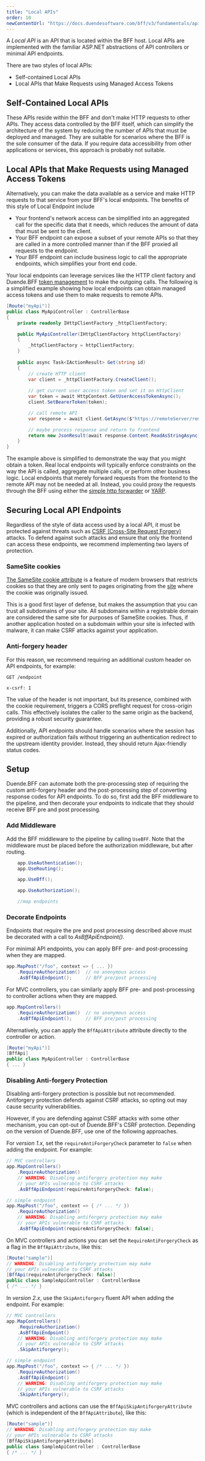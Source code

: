 ```yaml
---
title: "Local APIs"
order: 10
newContentUrl: "https://docs.duendesoftware.com/bff/v3/fundamentals/apis/local/"
---
```


A _Local API_ is an API that is located within the BFF host. Local APIs are implemented with the familiar ASP.NET
abstractions of API controllers or minimal API endpoints.

There are two styles of local APIs:

- Self-contained Local APIs
- Local APIs that Make Requests using Managed Access Tokens

## Self-Contained Local APIs

These APIs reside within the BFF and don't make HTTP requests to other APIs. They access data controlled by the BFF
itself, which can simplify the architecture of the system by reducing the number of APIs that must be deployed and
managed. They are suitable for scenarios where the BFF is the sole consumer of the data. If you require data
accessibility from other applications or services, this approach is probably not suitable.

## Local APIs that Make Requests using Managed Access Tokens

Alternatively, you can make the data available as a service and make HTTP requests to that service from your BFF's local
endpoints. The benefits of this style of Local Endpoint include

- Your frontend's network access can be simplified into an aggregated call for the specific data that it needs, which
  reduces the amount of data that must be sent to the client.
- Your BFF endpoint can expose a subset of your remote APIs so that they are called in a more controlled manner than if
  the BFF proxied all requests to the endpoint.
- Your BFF endpoint can include business logic to call the appropriate endpoints, which simplifies your front end code.

Your local endpoints can leverage services like the HTTP client factory and Duende.BFF [token management](/bff/v2/tokens) to
make the outgoing calls. The following is a simplified example showing how local endpoints can obtain managed access
tokens and use them to make requests to remote APIs.

```cs
[Route("myApi")]
public class MyApiController : ControllerBase
{
    private readonly IHttpClientFactory _httpClientFactory;

    public MyApiController(IHttpClientFactory httpClientFactory)
    {
        _httpClientFactory = httpClientFactory;
    }
    
    public async Task<IActionResult> Get(string id)
    {
        // create HTTP client
        var client = _httpClientFactory.CreateClient();
        
        // get current user access token and set it on HttpClient
        var token = await HttpContext.GetUserAccessTokenAsync();
        client.SetBearerToken(token);

        // call remote API
        var response = await client.GetAsync($"https://remoteServer/remoteApi?id={id}");

        // maybe process response and return to frontend
        return new JsonResult(await response.Content.ReadAsStringAsync());
    }
}
```

The example above is simplified to demonstrate the way that you might obtain a token. Real local endpoints will
typically enforce constraints on the way the API is called, aggregate multiple calls, or perform other business logic.
Local endpoints that merely forward requests from the frontend to the remote API may not be needed at all. Instead, you
could proxy the requests through the BFF using either the [simple http forwarder](/bff/v2/apis/remote) or [YARP](/bff/v2/apis/yarp).

## Securing Local API Endpoints

Regardless of the style of data access used by a local API, it must be protected against threats such
as [CSRF (Cross-Site Request Forgery)](https://developer.mozilla.org/en-US/docs/Glossary/CSRF) attacks. To defend
against such attacks and ensure that only the frontend can access these endpoints, we recommend implementing two layers
of protection.

### SameSite cookies

[The SameSite cookie attribute](https://developer.mozilla.org/en-US/docs/Web/HTTP/Headers/Set-Cookie#samesitesamesite-value)
is a feature of modern browsers that restricts cookies so that they are only sent to pages originating from
the [site](https://developer.mozilla.org/en-US/docs/Glossary/Site) where the cookie was originally issued.

This is a good first layer of defense, but makes the assumption that you can trust all subdomains of your site. All
subdomains within a registrable domain are considered the same site for purposes of SameSite cookies. Thus, if another
application hosted on a subdomain within your site is infected with malware, it can make CSRF attacks against your
application.

### Anti-forgery header

For this reason, we recommend requiring an additional custom header on API endpoints, for example:

```
GET /endpoint

x-csrf: 1
```

The value of the header is not important, but its presence, combined with the cookie requirement, triggers a CORS
preflight request for cross-origin calls. This effectively isolates the caller to the same origin as the backend,
providing a robust security guarantee.

Additionally, API endpoints should handle scenarios where the session has expired or authorization fails without
triggering an authentication redirect to the upstream identity provider. Instead, they should return Ajax-friendly
status codes.

## Setup

Duende.BFF can automate both the pre-processing step of requiring the custom anti-forgery header and the post-processing
step of converting response codes for API endpoints. To do so, first add the BFF middleware to the pipeline, and then
decorate your endpoints to indicate that they should receive BFF pre and post processing.

### Add Middleware

Add the BFF middleware to the pipeline by calling `UseBFF`. Note that the middleware must be placed before the
authorization middleware, but after routing.

```csharp
    app.UseAuthentication();
    app.UseRouting();

    app.UseBff();

    app.UseAuthorization();

    //map endpoints
```

### Decorate Endpoints

Endpoints that require the pre and post processing described above must be decorated with a call to
*AsBffApiEndpoint()*.

For minimal API endpoints, you can apply BFF pre- and post-processing when they are mapped.

```csharp
app.MapPost("/foo", context => { ... })
    .RequireAuthorization()  // no anonymous access
    .AsBffApiEndpoint();     // BFF pre/post processing
```

For MVC controllers, you can similarly apply BFF pre- and post-processing to controller actions when they are mapped.

```csharp
app.MapControllers()
    .RequireAuthorization()  // no anonymous access
    .AsBffApiEndpoint();     // BFF pre/post processing
```

Alternatively, you can apply the `BffApiAttribute` attribute directly to the controller or action.

```csharp
[Route("myApi")]
[BffApi]
public class MyApiController : ControllerBase
{ ... }
```

### Disabling Anti-forgery Protection

Disabling anti-forgery protection is possible but not recommended. Antiforgery protection defends against CSRF attacks,
so opting out may cause security vulnerabilities.

However, if you are defending against CSRF attacks with some other mechanism, you can opt-out of Duende.BFF's CSRF
protection. Depending on the version of Duende.BFF, use one of the following approaches.

For *version 1.x*, set the `requireAntiForgeryCheck` parameter to `false` when adding the endpoint. For example:

```csharp
// MVC controllers
app.MapControllers()
    .RequireAuthorization()
    // WARNING: Disabling antiforgery protection may make
    // your APIs vulnerable to CSRF attacks
    .AsBffApiEndpoint(requireAntiforgeryCheck: false);

// simple endpoint
app.MapPost("/foo", context => { /* ... */ })
    .RequireAuthorization()
    // WARNING: Disabling antiforgery protection may make
    // your APIs vulnerable to CSRF attacks
    .AsBffApiEndpoint(requireAntiforgeryCheck: false);
```

On MVC controllers and actions you can set the `RequireAntiForgeryCheck` as a flag in the `BffApiAttribute`, like this:

```csharp
[Route("sample")]
// WARNING: Disabling antiforgery protection may make
// your APIs vulnerable to CSRF attacks
[BffApi(requireAntiForgeryCheck: false)]
public class SampleApiController : ControllerBase
{ /* ... */ }
```

In *version 2.x*, use the `SkipAntiforgery` fluent API when adding the endpoint. For example:

```csharp
// MVC controllers
app.MapControllers()
    .RequireAuthorization()
    .AsBffApiEndpoint()
    // WARNING: Disabling antiforgery protection may make
    // your APIs vulnerable to CSRF attacks
    .SkipAntiforgery();

// simple endpoint
app.MapPost("/foo", context => { /* ... */ })
    .RequireAuthorization()
    .AsBffApiEndpoint()
    // WARNING: Disabling antiforgery protection may make
    // your APIs vulnerable to CSRF attacks
    .SkipAntiforgery();
```

MVC controllers and actions can use the `BffApiSkipAntiforgeryAttribute` (which is independent of the
`BffApiAttribute`), like this:

```csharp
[Route("sample")]
// WARNING: Disabling antiforgery protection may make
// your APIs vulnerable to CSRF attacks
[BffApiSkipAntiforgeryAttribute]
public class SampleApiController : ControllerBase
{ /* ... */ }
```







